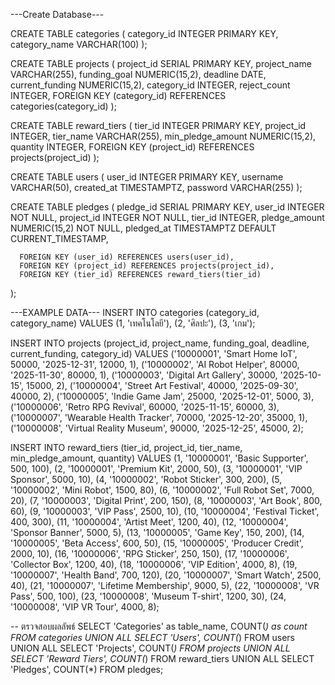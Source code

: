 ---Create Database---

  CREATE TABLE categories (
      category_id INTEGER PRIMARY KEY,
      category_name VARCHAR(100)
  );
  
  CREATE TABLE projects (
      project_id SERIAL PRIMARY KEY,
      project_name VARCHAR(255),
      funding_goal NUMERIC(15,2),
      deadline DATE,
      current_funding NUMERIC(15,2),
      category_id INTEGER,
      reject_count INTEGER,
      FOREIGN KEY (category_id) REFERENCES categories(category_id)
  );
  
  CREATE TABLE reward_tiers (
      tier_id INTEGER PRIMARY KEY,
      project_id INTEGER,
      tier_name VARCHAR(255),
      min_pledge_amount NUMERIC(15,2),
      quantity INTEGER,
      FOREIGN KEY (project_id) REFERENCES projects(project_id)
  );
  
  CREATE TABLE users (
      user_id INTEGER PRIMARY KEY,
      username VARCHAR(50),
      created_at TIMESTAMPTZ,
      password VARCHAR(255)
  );
  
  CREATE TABLE pledges (
      pledge_id SERIAL PRIMARY KEY,
      user_id INTEGER NOT NULL,
      project_id INTEGER NOT NULL,
      tier_id INTEGER,
      pledge_amount NUMERIC(15,2) NOT NULL,
      pledged_at TIMESTAMPTZ DEFAULT CURRENT_TIMESTAMP,
      
      FOREIGN KEY (user_id) REFERENCES users(user_id),
      FOREIGN KEY (project_id) REFERENCES projects(project_id),
      FOREIGN KEY (tier_id) REFERENCES reward_tiers(tier_id)
  );

---EXAMPLE DATA---
  INSERT INTO categories (category_id, category_name) VALUES
  (1, 'เทคโนโลยี'),
  (2, 'ศิลปะ'),
  (3, 'เกม');
  
  INSERT INTO projects (project_id, project_name, funding_goal, deadline, current_funding, category_id) VALUES
  ('10000001', 'Smart Home IoT', 50000, '2025-12-31', 12000, 1),
  ('10000002', 'AI Robot Helper', 80000, '2025-11-30', 80000, 1),
  ('10000003', 'Digital Art Gallery', 30000, '2025-10-15', 15000, 2),
  ('10000004', 'Street Art Festival', 40000, '2025-09-30', 40000, 2),
  ('10000005', 'Indie Game Jam', 25000, '2025-12-01', 5000, 3),
  ('10000006', 'Retro RPG Revival', 60000, '2025-11-15', 60000, 3),
  ('10000007', 'Wearable Health Tracker', 70000, '2025-12-20', 35000, 1),
  ('10000008', 'Virtual Reality Museum', 90000, '2025-12-25', 45000, 2);
  
  INSERT INTO reward_tiers (tier_id, project_id, tier_name, min_pledge_amount, quantity) VALUES
  (1, '10000001', 'Basic Supporter', 500, 100),
  (2, '10000001', 'Premium Kit', 2000, 50),
  (3, '10000001', 'VIP Sponsor', 5000, 10),
  (4, '10000002', 'Robot Sticker', 300, 200),
  (5, '10000002', 'Mini Robot', 1500, 80),
  (6, '10000002', 'Full Robot Set', 7000, 20),
  (7, '10000003', 'Digital Print', 200, 150),
  (8, '10000003', 'Art Book', 800, 60),
  (9, '10000003', 'VIP Pass', 2500, 10),
  (10, '10000004', 'Festival Ticket', 400, 300),
  (11, '10000004', 'Artist Meet', 1200, 40),
  (12, '10000004', 'Sponsor Banner', 5000, 5),
  (13, '10000005', 'Game Key', 150, 200),
  (14, '10000005', 'Beta Access', 600, 50),
  (15, '10000005', 'Producer Credit', 2000, 10),
  (16, '10000006', 'RPG Sticker', 250, 150),
  (17, '10000006', 'Collector Box', 1200, 40),
  (18, '10000006', 'VIP Edition', 4000, 8),
  (19, '10000007', 'Health Band', 700, 120),
  (20, '10000007', 'Smart Watch', 2500, 40),
  (21, '10000007', 'Lifetime Membership', 9000, 5),
  (22, '10000008', 'VR Pass', 500, 100),
  (23, '10000008', 'Museum T-shirt', 1200, 30),
  (24, '10000008', 'VIP VR Tour', 4000, 8);

-- ตรวจสอบผลลัพธ์
  SELECT 'Categories' as table_name, COUNT(*) as count FROM categories
  UNION ALL
  SELECT 'Users', COUNT(*) FROM users  
  UNION ALL
  SELECT 'Projects', COUNT(*) FROM projects
  UNION ALL  
  SELECT 'Reward Tiers', COUNT(*) FROM reward_tiers
  UNION ALL
  SELECT 'Pledges', COUNT(*) FROM pledges;
